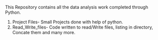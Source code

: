 This Repository contains all the data analysis work completed through Python.

1) Project Files- Small Projects done with help of python.
2) Read_Write_files- Code written to read/Write files, listing in directory, Concate them and many more.
